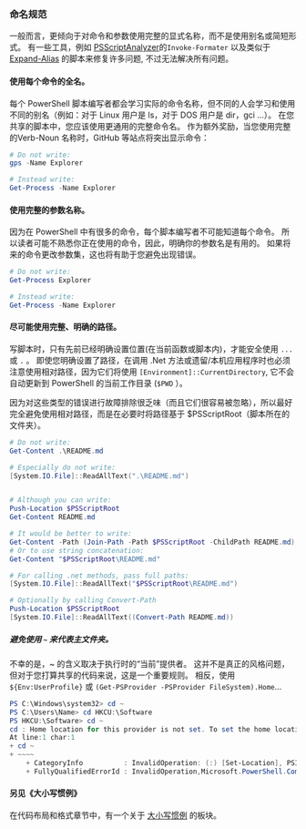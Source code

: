 ### 命名规范

一般而言，更倾向于对命令和参数使用完整的显式名称，而不是使用别名或简短形式。 有一些工具，例如 [PSScriptAnalyzer](https://github.com/PowerShell/PSScriptAnalyzer)的` Invoke-Formater ` 以及类似于 [Expand-Alias](https://github.com/PoshCode/ModuleBuilder/blob/master/PotentialContribution/ResolveAlias.psm1) 的脚本来修复许多问题, 不过无法解决所有问题。

#### 使用每个命令的全名。

每个 PowerShell 脚本编写者都会学习实际的命令名称，但不同的人会学习和使用不同的别名（例如：对于 Linux 用户是 ls，对于 DOS 用户是 dir，gci ...）。  在您共享的脚本中，您应该使用更通用的完整命令名。 作为额外奖励，当您使用完整的Verb-Noun 名称时，GitHub 等站点将突出显示命令：

```PowerShell
# Do not write:
gps -Name Explorer

# Instead write:
Get-Process -Name Explorer
```

#### 使用完整的参数名称。

因为在 PowerShell 中有很多的命令，每个脚本编写者不可能知道每个命令。 所以读者可能不熟悉你正在使用的命令，因此，明确你的参数名是有用的。 如果将来的命令更改参数集，这也将有助于您避免出现错误。

```PowerShell
# Do not write:
Get-Process Explorer

# Instead write:
Get-Process -Name Explorer
```

#### 尽可能使用完整、明确的路径。

写脚本时，只有先前已经明确设置位置(在当前函数或脚本内)，才能安全使用 `...` 或 `.` 。 即使您明确设置了路径，在调用 .Net 方法或遗留/本机应用程序时也必须注意使用相对路径，因为它们将使用 `[Environment]::CurrentDirectory`, 它不会自动更新到 PowerShell 的当前工作目录 (`$PWD` ）。

因为对这些类型的错误进行故障排除很乏味（而且它们很容易被忽略），所以最好完全避免使用相对路径，而是在必要时将路径基于 $PSScriptRoot（脚本所在的文件夹）。

```PowerShell
# Do not write:
Get-Content .\README.md

# Especially do not write:
[System.IO.File]::ReadAllText(".\README.md")


# Although you can write:
Push-Location $PSScriptRoot
Get-Content README.md

# It would be better to write:
Get-Content -Path (Join-Path -Path $PSScriptRoot -ChildPath README.md)
# Or to use string concatenation:
Get-Content "$PSScriptRoot\README.md"

# For calling .net methods, pass full paths:
[System.IO.File]::ReadAllText("$PSScriptRoot\README.md")

# Optionally by calling Convert-Path
Push-Location $PSScriptRoot
[System.IO.File]::ReadAllText((Convert-Path README.md))

```

##### 避免使用 `~` 来代表主文件夹。

不幸的是，~ 的含义取决于执行时的“当前”提供者。 这并不是真正的风格问题，但对于您打算共享的代码来说，这是一个重要规则。 相反，使用 `${Env:UserProfile}` 或 `(Get-PSProvider -PSProvider FileSystem).Home`...

```PowerShell
PS C:\Windows\system32> cd ~
PS C:\Users\Name> cd HKCU:\Software
PS HKCU:\Software> cd ~
cd : Home location for this provider is not set. To set the home location, call "(Get-PSProvider 'Registry').Home = 'path'".
At line:1 char:1
+ cd ~
+ ~~~~
    + CategoryInfo          : InvalidOperation: (:) [Set-Location], PSInvalidOperationException
    + FullyQualifiedErrorId : InvalidOperation,Microsoft.PowerShell.Commands.SetLocationCommand
```


#### 另见《大小写惯例》

在代码布局和格式章节中，有一个关于 [大小写惯例](\PowerShellPracticeAndStyle\Style-Guide\Code-Layout-and-Formatting.md#Capitalization-Conventions) 的板块。